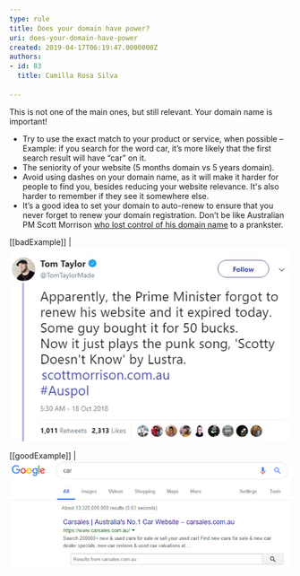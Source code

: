 ```yaml
---
type: rule
title: Does your domain have power?
uri: does-your-domain-have-power
created: 2019-04-17T06:19:47.0000000Z
authors:
- id: 83
  title: Camilla Rosa Silva

---
```


This is not one of the main ones, but still relevant. Your domain name is important!

- Try to use the exact match to your product or service, when possible – Example: if you search for the word car, it’s more likely that the first search result will have “car” on it.
- The seniority of your website (5 months domain vs 5 years domain).
- Avoid using dashes on your domain name, as it will make it harder for people to find you, besides reducing your website relevance. It's also harder to remember if they see it somewhere else.
- It’s a good idea to set your domain to auto-renew to ensure that you never forget to renew your domain registration. Don’t be like Australian PM Scott Morrison [who lost control of his domain name](https://www.sbs.com.au/news/pm-s-website-taken-over-by-troll-plays-loop-of-scotty-doesn-t-know) to a prankster.

 
[[badExample]]
| ![ What happens when you lose your domain to a prankster and you are the PM.](tweet.jpg)


[[goodExample]]
| ![ Good Example - This website has its main product 'car' in their domain.](car.jpg)

